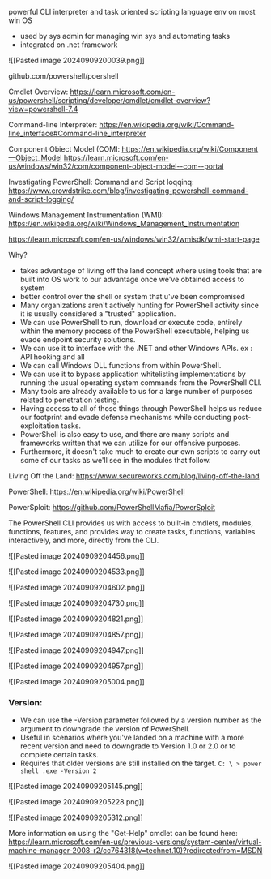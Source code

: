 
powerful CLI interpreter and task oriented scripting language env on most win OS

- used by sys admin for managing win sys and automating tasks 
- integrated on .net framework 

![[Pasted image 20240909200039.png]]

 github.com/powershell/poershell

Cmdlet Overview:
https://learn.microsoft.com/en-us/powershell/scripting/developer/cmdlet/cmdlet-overview?view=powershell-7.4

Command-line Interpreter:
https://en.wikipedia.org/wiki/Command-line_interface#Command-Iine_interpreter

Component Obiect Model (COMI:
https://en.wikipedia.org/wiki/Component—Object_Model
https://learn.microsoft.com/en-us/windows/win32/com/component-object-model--com--portal

Investigating PowerShell: Command and Script loqqinq:
https://www.crowdstrike.com/blog/investigating-powershell-command-and-script-logging/

Windows Management Instrumentation (WMI):
https://en.wikipedia.org/wiki/Windows_Management_lnstrumentation

https://learn.microsoft.com/en-us/windows/win32/wmisdk/wmi-start-page

Why?
- takes advantage of living off the land concept where using tools that are built into OS work to our advantage once we've obtained access to system
- better control over the shell or system that u've been compromised
- Many organizations aren't actively hunting for PowerShell activity since it is usually considered a "trusted" application.
- We can use PowerShell to run, download or execute code, entirely within the memory process of the PowerShell executable, helping us evade endpoint security solutions.
- We can use it to interface with the .NET and other Windows APIs.
ex : API hooking and all
- We can call Windows DLL functions from within PowerShell.
- We can use it to bypass application whitelisting implementations by running the usual operating system commands from the PowerShell CLI.
- Many tools are already available to us for a large number of purposes related to penetration testing.
- Having access to all of those things through PowerShell helps us reduce our footprint and evade defense mechanisms while conducting post-exploitation tasks. 
- PowerShell is also easy to use, and there are many scripts and frameworks written that we can utilize for our offensive purposes.
- Furthermore, it doesn't take much to create our own scripts to carry out some of our tasks as we'll see in the modules that follow.

 Living Off the Land:
https://www.secureworks.com/blog/living-off-the-land

PowerShell: 
https://en.wikipedia.org/wiki/PowerSheII

PowerSploit:
https://github.com/PowerShellMafia/PowerSploit

The PowerShell CLI provides us with access to built-in cmdlets, modules, functions, features, and provides way to create tasks, functions, variables interactively, and more, directly from the CLI.

![[Pasted image 20240909204456.png]]

![[Pasted image 20240909204533.png]]

![[Pasted image 20240909204602.png]]

![[Pasted image 20240909204730.png]]

![[Pasted image 20240909204821.png]]

![[Pasted image 20240909204857.png]]

![[Pasted image 20240909204947.png]]

![[Pasted image 20240909204957.png]]

![[Pasted image 20240909205004.png]]

### Version:

- We can use the -Version parameter followed by a version number as the argument to downgrade the version of PowerShell. 
- Useful in scenarios where you've landed on a machine with a more recent version and need to downgrade to Version 1.0 or 2.0 or to complete certain tasks.
- Requires that older versions are still installed on the target.
		`C: \ > power shell .exe -Version 2`

![[Pasted image 20240909205145.png]]

![[Pasted image 20240909205228.png]]

![[Pasted image 20240909205312.png]]

More information on using the "Get-Help" cmdlet can
be found here:
https://learn.microsoft.com/en-us/previous-versions/system-center/virtual-machine-manager-2008-r2/cc764318(v=technet.10)?redirectedfrom=MSDN

![[Pasted image 20240909205404.png]]

